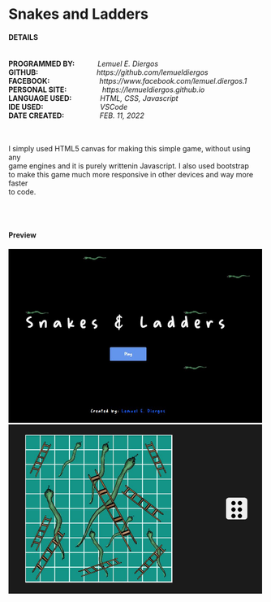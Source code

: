 <h1>Snakes and Ladders</h1>
<h4>DETAILS</h4>
<br>
    <b>PROGRAMMED BY: &emsp;&emsp;&emsp;</b><i>Lemuel E. Diergos</i><br>
    <b>GITHUB: &emsp;&emsp;&emsp;&emsp;&emsp;&emsp;&emsp;&emsp;</b><i>https://github.com/lemueldiergos</i><br>
    <b>FACEBOOK:&emsp;&emsp;&emsp;&emsp;&emsp;&emsp;&emsp;</b><i>https://www.facebook.com/lemuel.diergos.1</i><br>
    <b>PERSONAL SITE:&emsp;&emsp;&emsp;&emsp;&emsp;</b><i>https://lemueldiergos.github.io</i><br>
    <b>LANGUAGE USED:&emsp;&emsp;&emsp;&emsp;</b><i>HTML, CSS, Javascript</i><br>
    <b>IDE USED:&emsp;&emsp;&emsp;&emsp;&emsp;&emsp;&emsp;&emsp;</b><i>VSCode</i><br>
    <b>DATE CREATED:&emsp;&emsp;&emsp;&emsp;&emsp;</b><i>FEB. 11, 2022</i><br>
 <br><br>
<p>
    I simply used HTML5 canvas for making this simple game, without using any <br>
    game engines and it is purely writtenin Javascript. I also used bootstrap <br>
    to make this game much more responsive in other devices and way more faster <br>
    to code. 
</p>
 
 <br><br>
 <h4>Preview</h4>
 <img width="500" src="assets/sampleIMG2.JPG"/>
 <img width="500" src="assets/sampleIMG.JPG"/>
